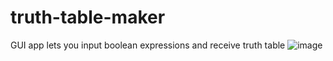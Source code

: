 # truth-table-maker
GUI app lets you input boolean expressions and receive truth table
![image](https://imgur.com/gjVzoGk)
